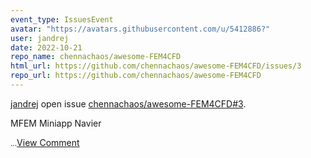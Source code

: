 ```yaml
---
event_type: IssuesEvent
avatar: "https://avatars.githubusercontent.com/u/5412886?"
user: jandrej
date: 2022-10-21
repo_name: chennachaos/awesome-FEM4CFD
html_url: https://github.com/chennachaos/awesome-FEM4CFD/issues/3
repo_url: https://github.com/chennachaos/awesome-FEM4CFD
---
```


<a href='https://github.com/jandrej' target='_blank'>jandrej</a> open issue <a href='https://github.com/chennachaos/awesome-FEM4CFD/issues/3' target='_blank'>chennachaos/awesome-FEM4CFD#3</a>.

<p>MFEM Miniapp Navier</p><small>...</small><a href='https://github.com/chennachaos/awesome-FEM4CFD/issues/3' target='_blank'>View Comment</a>